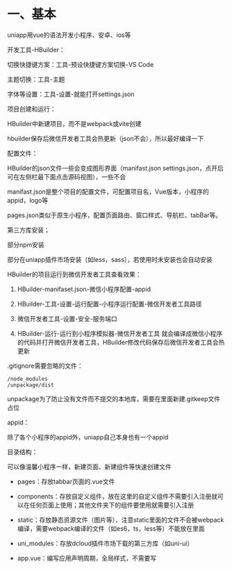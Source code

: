 # 一、基本

uniapp用vue的语法开发小程序、安卓、ios等

开发工具-HBuilder：

切换快捷键方案：工具-预设快捷键方案切换-VS Code

主题切换：工具-主题

字体等设置：工具-设置-就能打开settings.json

项目创建和运行：

HBuilder中新建项目，而不是webpack或vite创建

hbuilder保存后微信开发者工具会热更新（json不会），所以最好编译一下

配置文件：

HBuilder的json文件一些会变成图形界面（manifast.json settings.json，点开后可在左侧栏最下面点击源码视图），一些不会

manifast.json是整个项目的配置文件，可配置项目名，Vue版本，小程序的appid，logo等

pages.json类似于原生小程序，配置页面路由、窗口样式、导航栏、tabBar等。

第三方库安装；

部分npm安装

部分在uniapp插件市场安装（如less，sass），若使用时未安装也会自动安装

HBuilder的项目运行到微信开发者工具查看效果：

1. HBuilder-manifaset.json-微信小程序配置-appid

2. HBuilder-工具-设置-运行配置-小程序运行配置-微信开发者工具路径

3. 微信开发者工具-设置-安全-服务端口

4. HBuilder-运行-运行到小程序模拟器-微信开发者工具   就会编译成微信小程序的代码并打开微信开发者工具，HBuilder修改代码保存后微信开发者工具会热更新

.gitignore需要忽略的文件：

```
/node_modules
/unpackage/dist
```

unpackage为了防止没有文件而不提交的本地库，需要在里面新建.gitkeep文件占位

appid：

除了各个小程序的appid外，uniapp自己本身也有一个appid

目录结构：

可以像温馨小程序一样，新建页面、新建组件等快速创建文件

* pages：存放tabbar页面的.vue文件

* components：存放自定义组件，放在这里的自定义组件不需要引入注册就可以在任何页面上使用；其他文件夹下的组件要使用就需要引入注册

* static：存放静态资源文件（图片等），注意static里面的文件不会被webpack编译，需要webpack编译的文件（如es6，ts，less等）不能放在里面

* uni_modules：存放dcloud插件市场下载的第三方库（如uni-ui）

* app.vue：编写应用声明周期，全局样式，不需要写<template>

* uni.scss：系统会自动引入，配置全局样式（需要自行npm安scss）

* manifast.json：H5，小程序，安卓，ios的配置文件

* pages.json：相当于微信小程序的app.json

* vue.config.json：webpack配置文件（需要自己创建）

# 二、语法

采用Vue语法+微信小程序配置文件的开发模式，规范如下：

* uniapp的顶级对象是uni，有各个端的api，微信小程序的全部api都可以通过uni调用，可以通过 uni.xxx = yyy 来挂载到uni，保留了H5的定时器。

* 每个页面对应一个.vue文件，可以使用所有的Vue语法，此外还可以使用微信小程序的组件、生命周期（应用生命周期都写在app.vue）

* uniapp事件总线：
  
  uni.$emit()
  
  uni.$on()
  
  uni.$off()

* 若使用了div，span，img，input，button，编译成微信小程序会变成view，text，image，input，button，为了兼容多端推荐使用微信小程序的标签

* css为了兼容多端，推荐使用flex布局

* 引入资源时，不推荐使用相对路径，推荐使用绝对路径， ‘@/xxx.png’  是根目录下的xxx.png（但如果是路径保存为js的变量，就不能加@）；非引入资源时（如路由跳转），就根据各自的语法规范。

Vue3使用：

需要在manifast.json中配置：

```
...
"vueVersion": "3",
...
```

Vue3.2的使用：

```
//微信小程序的生命周期和上拉加载等等在Vue2 Vue3.0都可以写在配置项中，而Vue3.2的script setup用法如下：
<script setup>
import {onLoad} from '@dcloudio/uni-app'
onLoad((options) => {
    console.log(options)
})
</script>
```

全局样式：

```
//app.vue
<style>
page {

}
</style>
```

生产环境判断：

```
if(process.env.NODE_ENV == 'development')
  console.log('开发环境')
else console.log('生产环境')
```

配置文件：

amnifast.json里的mp-weixin配置项就是微信小程序project.config.json的相关配置

pages.json和微信小程序的app.json用法一样，可配置页面，导航栏，tabBar等，

不同点：

1. window配置项变成了globalStyle

2. pages配置项不是数组，而是对象，每个对象可以放path，style，style里面就是微信小程序各个页面的json文件中的样式属性，会覆盖全局配置的样式

分包的使用与微信小程序相同，但是pages配置项和主包一样可以设置style

如在根目录下创建packageA文件夹作为分包，里面创建 GoodsDetail/GoodsDetail.vue

```
"subpackages": [
  {
    "root":"packageA",
    "pages":[{
      "path": "GoodsDetail/GoodsDetail",
      "style": {}
    }]
  }
],
```

自定义组件都放在 /components 目录下，可通过右键新建组件快速创建

自定义组件不用像vue需要引入注册，也不需要像微信小程序需要配置json，而是直接使用

uni-ui：

跑版本会自动放在components中，新版本需要自己新建一个uni_modules文件夹，栽倒dcloud官网下载uni-ui

uni-ui的组件都不需要引入就可以直接使用

uni-ui可以直接修改源代码
uni-ui直接给class无法修改样式
uni-ui常用：
<uni-icons type="home" :size="18">
<uni-tag>
<uni-number-box>
<uni-goods-nav>
<uni-swipe-action>

# 网络请求

微信小程序无法使用axios，原生小程序的网络请求API功能也不够用（如没有拦截器）

```
npm install --save @escook/request-miniprogram

//main.js
//挂载到uni，可以使用拦截器，里面调用微信小程序的api
import {$http} from '@escook/request-miniprogram'
$http.baseUrl = '...'
//请求拦截器
$http.beforeRequest = (opt) => {
  uni.showLoading({
    title: '加载中...'
  })
}
//响应拦截器
$http.afterRequest = (res) => {
  uni.hideLoading()
}
uni.$http = $http

//用到的地方中
uni.$http.get('/api/public/v1/home/swiperdata').then(res => {
    console.log(res.data)
})
```

注意，由于项目最终运行到微信小程序端，所以网络请求的要求也和微信小程序一样，需要配置合法域名，或勾选不检验合法域名

# 跨平台兼容

## 1 平台判断

大部分组件和API，uniapp已经做了跨平台的封装，可以直接使用；但是部分的组件和API由于平台特性而无法跨平台（组件和API在哪个平台可使用详见文档）

在需要自己做跨平台，或不同平台需要不同的个性化，就需要自己进行平台判断。

运行时判断：

```
switch(uni.getSystemInfoSync().platform){
  case 'android':
    console.log('安卓')
    breeak
  ...
}
```

编译时判断：

使用注释条件编译

```
<template>
  <!-- #ifdef h5 -->
  <text>h5</text>
  <!-- #endif -->
  <!-- #ifdef MP-WEIXIN -->
  <text>weixin</text>
  <!-- #endif -->
</template>

<script>
export default {
  onLoad(){
    // #ifdef h5
    console.log('h5')
    // #endif
    // #ifdef MP-WEIXIN
    console.log('weixin')
    // #endif
  }  
}
</script>
/* #ifdef h5 */
...
/* #endif */
/* #ifdef MP-WEIXIN */
...
/* #endif */
<style>

</style>
```

| #ifdef  | 仅在当前平台 |
| ------- | ------ |
| #ifndef | 除了该平台  |

具体的平台类型详见文档，此外还可以判断是在Vue2还是Vue3

```
// #ifdef VUE3
...
// #endif
```

还可以在pages.json中使用（只有pages.json这个json文件可以用）：

由于JSON的严格性，最后一个属性不能加逗号，而条件编译若不成立则整个代码块都不变异，所以需要特别注意逗号。

```
{
  ...
  "xxx":{...}
  // #ifdef h5
  ,"yyy":{},
  // #endif
  ...
}
```

若是globalStyle想实现跨平台，不推荐使用条件编译，推荐使用平台节点：

节点里面的配置，建议参考各平台的说明，直接使用各平台的特有属性

```
{
  "globalStyle":{
    ...
    "mp-weixin":{...}
  }
}
```

此外，static目录也可使用条件编译，在对应平台打包对应的文件夹爱，以此减少打包体积，具体详见文档。

运行时判断和编译时判断的区别：

* 编译时判断，若不符合条件直接不编译，而运行时编译则会全部编译，且运行时多了个判断平台的操作，所以性能上编译时判断占优

* 编译时判断可以在模板、js、css、pages.json中使用，运行时判断只能在js，模板（v-if，v-show）使用，使用上编译时判断也占优

* 编译时判断无法判断安卓，ios，此时只能用运行时编译

## 2 各平台注意事项

（1）安卓

（2）ios

* ios设备，即使是ios的小程序对.webp格式的图片支持都不太好

* 地图的覆盖物，使用高清图时，文件名要以@2或@3结尾，如 xxx@2.png

（3）微信小程序

* 不支持id选择器和通配符选择器

（4）支付宝小程序

* 项目中不允许出现以@等特殊符号命名的文件

（5）

# 打包发布

uniapp发布微信小程序：
1.微信后台-开发-开发管理-开发设置-服务器域名-来设置合法域名
2.dcloud开发者中心-创建项目-复制项目的appid到manifast.json中
3.复制小程序appid到manifast.json】
4。HBuilder-发行-小程序微信-输入小程序名和小程序appid点击发行
5.弹出的微信开发者工具-上传-输入版本号上传
6.微信后台-管理-版本管理-提交审核

end
